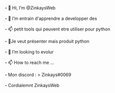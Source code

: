 ・👋 Hi, I’m @ZinkaysWeb

・👀 I’m entrain d'apprendre a developper des

・📫 petit tools qui peuvent etre utiliser pour python

・🌱Je veut présenter mais produit python

・💞️ I’m looking to evolur

・📫 How to reach me ...

・Mon discord : > Zinkays#0069

・Cordialemnt ZinkaysWeb

